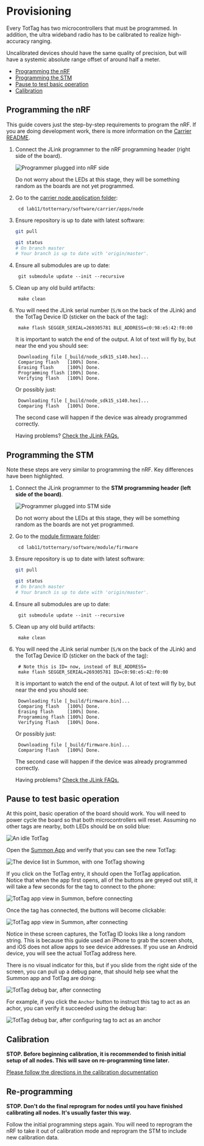 Provisioning
============

Every TotTag has two microcontrollers that must be programmed. In addition, the
ultra wideband radio has to be calibrated to realize high-accuracy ranging.

Uncalibrated devices should have the same quality of precision, but will have
a systemic absolute range offset of around half a meter.

<!-- npm i -g markdown-toc; markdown-toc -i Provisioning.md -->

<!-- toc -->

- [Programming the nRF](#programming-the-nrf)
- [Programming the STM](#programming-the-stm)
- [Pause to test basic operation](#pause-to-test-basic-operation)
- [Calibration](#calibration)

<!-- tocstop -->

## Programming the nRF

This guide covers just the step-by-step requirements to program the nRF.
If you are doing development work, there is more information on the [Carrier
README](../software/carrier).

1. Connect the JLink programmer to the nRF programming header (right side of the board).

   ![Programmer plugged into nRF side](media/tottag_nrf_connection.jpeg)

   Do not worry about the LEDs at this stage, they will be something random as
   the boards are not yet programmed.

1. Go to the [carrier node application folder](../software/carrier/apps/node):

        cd lab11/totternary/software/carrier/apps/node

1. Ensure repository is up to date with latest software:

    ```bash
    git pull

    git status
    # On branch master
    # Your branch is up to date with 'origin/master'.
    ```

1. Ensure all submodules are up to date:

        git submodule update --init --recursive

1. Clean up any old build artifacts:

        make clean

1. You will need the JLink serial number (`S/N` on the back of the JLink) and
   the TotTag Device ID (sticker on the back of the tag):

        make flash SEGGER_SERIAL=269305781 BLE_ADDRESS=c0:98:e5:42:f0:00

   It is important to watch the end of the output. A lot of text will fly by,
   but near the end you should see:

        Downloading file [_build/node_sdk15_s140.hex]...
        Comparing flash   [100%] Done.
        Erasing flash     [100%] Done.
        Programming flash [100%] Done.
        Verifying flash   [100%] Done.

   Or possibly just:

        Downloading file [_build/node_sdk15_s140.hex]...
        Comparing flash   [100%] Done.

   The second case will happen if the device was already programmed correctly.

   Having problems? [Check the JLink FAQs.](./Glossary.md#debugging-jlink-problems)


## Programming the STM

Note these steps are very similar to programming the nRF. Key differences have been highlighted.

1. Connect the JLink programmer to the **STM programming header (left side of the board)**.

   ![Programmer plugged into STM side](media/tottag_idle.jpeg)

   Do not worry about the LEDs at this stage, they will be something random as
   the boards are not yet programmed.

1. Go to the [module firmware folder](../software/module/firmware):

        cd lab11/totternary/software/module/firmware

1. Ensure repository is up to date with latest software:

    ```bash
    git pull

    git status
    # On branch master
    # Your branch is up to date with 'origin/master'.
    ```

1. Ensure all submodules are up to date:

        git submodule update --init --recursive

1. Clean up any old build artifacts:

        make clean

1. You will need the JLink serial number (`S/N` on the back of the JLink) and
   the TotTag Device ID (sticker on the back of the tag):

        # Note this is ID= now, instead of BLE_ADDRESS=
        make flash SEGGER_SERIAL=269305781 ID=c0:98:e5:42:f0:00

   It is important to watch the end of the output. A lot of text will fly by,
   but near the end you should see:

        Downloading file [_build/firmware.bin]...
        Comparing flash   [100%] Done.
        Erasing flash     [100%] Done.
        Programming flash [100%] Done.
        Verifying flash   [100%] Done.

   Or possibly just:

        Downloading file [_build/firmware.bin]...
        Comparing flash   [100%] Done.

   The second case will happen if the device was already programmed correctly.

   Having problems? [Check the JLink FAQs.](./Glossary.md#debugging-jlink-problems)


## Pause to test basic operation

At this point, basic operation of the board should work. You will need to power
cycle the board so that both microcontrollers will reset. Assuming no other
tags are nearby, both LEDs should be on solid blue:

![An idle TotTag](media/tottag_idle.jpeg)

Open the [Summon App](Glossary#software-glossary) and verify that you can see
the new TotTag:

![The device list in Summon, with one TotTag showing](media/summon_devicelist.jpeg)

If you click on the TotTag entry, it should open the TotTag application.
Notice that when the app first opens, all of the buttons are greyed out still,
it will take a few seconds for the tag to connect to the phone:

![TotTag app view in Summon, before connecting](media/summon_preconnect.png)

Once the tag has connected, the buttons will become clickable:

![TotTag app view in Summon, after connecting](media/summon_connected.png)

Notice in these screen captures, the TotTag ID looks like a long random string.
This is because this guide used an iPhone to grab the screen shots, and iOS
does not allow apps to see device addresses. If you use an Android device, you
will see the actual TotTag address here.

There is no visual indicator for this, but if you slide from the right side of
the screen, you can pull up a debug pane, that should help see what the Summon
app and TotTag are doing:

![TotTag debug bar, after connecting](media/summon_connected_debug.png)

For example, if you click the `Anchor` button to instruct this tag to act as an
achor, you can verify it succeeded using the debug bar:

![TotTag debug bar, after configuring tag to act as an anchor](media/summon_debug_anchor.png)


## Calibration

**STOP. Before beginning calibration, it is recommended to finish initial setup
of all nodes. This will save on re-programming time later.**

[Please follow the directions in the calibration documentation](../software/calibration/README#Detailed-Instructions)


## Re-programming

**STOP. Don't do the final reprogram for nodes until you have finished
calibrating all nodes. It's usually faster this way.**

Follow the initial programming steps again. You will need to reprogram the nRF
to take it out of calibration mode and reprogram the STM to include new
calibration data.

